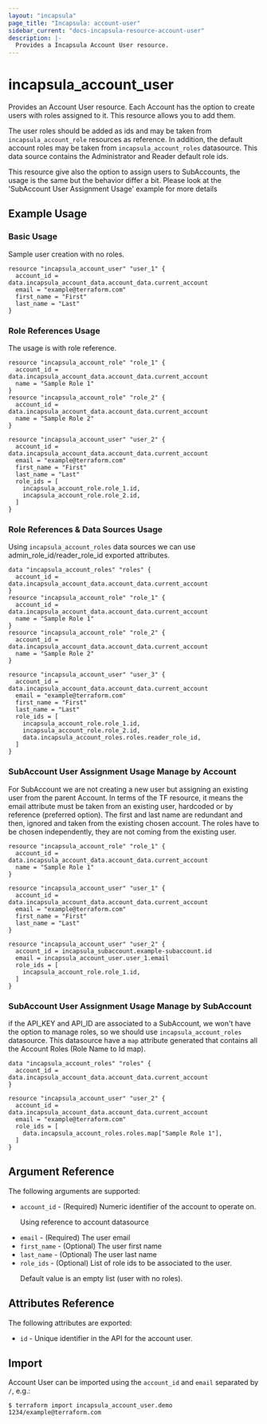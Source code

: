 ```yaml
---
layout: "incapsula"
page_title: "Incapsula: account-user"
sidebar_current: "docs-incapsula-resource-account-user"
description: |-
  Provides a Incapsula Account User resource.
---
```


# incapsula_account_user

Provides an Account User resource.
Each Account has the option to create users with roles assigned to it. This resource allows you to add them.

The user roles should be added as ids and may be taken from `incapsula_account_role` resources as reference.
In addition, the default account roles may be taken from `incapsula_account_roles` datasource.
This data source contains the Administrator and Reader default role ids.

This resource give also the option to assign users to SubAccounts, the usage is the same but the behavior differ a bit.
Please look at the 'SubAccount User Assignment Usage' example for more details


## Example Usage

### Basic Usage

Sample user creation with no roles.

```hcl
resource "incapsula_account_user" "user_1" {
  account_id = data.incapsula_account_data.account_data.current_account
  email = "example@terraform.com"
  first_name = "First"
  last_name = "Last"
}

```

### Role References Usage

The usage is with role reference.

```hcl
resource "incapsula_account_role" "role_1" {
  account_id = data.incapsula_account_data.account_data.current_account
  name = "Sample Role 1"
}
resource "incapsula_account_role" "role_2" {
  account_id = data.incapsula_account_data.account_data.current_account
  name = "Sample Role 2"
}

resource "incapsula_account_user" "user_2" {
  account_id = data.incapsula_account_data.account_data.current_account
  email = "example@terraform.com"
  first_name = "First"
  last_name = "Last"
  role_ids = [
    incapsula_account_role.role_1.id,
    incapsula_account_role.role_2.id,
  ]
}
```

### Role References & Data Sources Usage

Using `incapsula_account_roles` data sources we can use admin_role_id/reader_role_id exported attributes.

```hcl
data "incapsula_account_roles" "roles" {
  account_id = data.incapsula_account_data.account_data.current_account
}
resource "incapsula_account_role" "role_1" {
  account_id = data.incapsula_account_data.account_data.current_account
  name = "Sample Role 1"
}
resource "incapsula_account_role" "role_2" {
  account_id = data.incapsula_account_data.account_data.current_account
  name = "Sample Role 2"
}

resource "incapsula_account_user" "user_3" {
  account_id = data.incapsula_account_data.account_data.current_account
  email = "example@terraform.com"
  first_name = "First"
  last_name = "Last"
  role_ids = [
    incapsula_account_role.role_1.id,
    incapsula_account_role.role_2.id,
    data.incapsula_account_roles.roles.reader_role_id,
  ]
}
```

### SubAccount User Assignment Usage Manage by Account

For SubAccount we are not creating a new user but assigning an existing user from the parent Account.
In terms of the TF resource, it means the email attribute must be taken from an existing user, hardcoded or by reference (preferred option).
The first and last name are redundant and then, ignored and taken from the existing chosen account.
The roles have to be chosen independently, they are not coming from the existing user.

```hcl
resource "incapsula_account_role" "role_1" {
  account_id = data.incapsula_account_data.account_data.current_account
  name = "Sample Role 1"
}

resource "incapsula_account_user" "user_1" {
  account_id = data.incapsula_account_data.account_data.current_account
  email = "example@terraform.com"
  first_name = "First"
  last_name = "Last"
}

resource "incapsula_account_user" "user_2" {
  account_id = incapsula_subaccount.example-subaccount.id
  email = incapsula_account_user.user_1.email
  role_ids = [
    incapsula_account_role.role_1.id,
  ]
}
```

### SubAccount User Assignment Usage Manage by SubAccount

if the API_KEY and API_ID are associated to a SubAccount, we won't have the option to manage roles, so we should use `incapsula_account_roles` datasource.
This datasource have a `map` attribute generated that contains all the Account Roles (Role Name to Id map).

```hcl
data "incapsula_account_roles" "roles" {
  account_id = data.incapsula_account_data.account_data.current_account
}

resource "incapsula_account_user" "user_2" {
  account_id = data.incapsula_account_data.account_data.current_account
  email = "example@terraform.com"
  role_ids = [
    data.incapsula_account_roles.roles.map["Sample Role 1"],
  ]
}
```


## Argument Reference

The following arguments are supported:

* `account_id` - (Required) Numeric identifier of the account to operate on. <p/>
  Using reference to account datasource
* `email` - (Required) The user email
* `first_name` - (Optional) The user first name
* `last_name` - (Optional) The user last name
* `role_ids` - (Optional) List of role ids to be associated to the user. <p/>
  Default value is an empty list (user with no roles).


## Attributes Reference

The following attributes are exported:

* `id` - Unique identifier in the API for the account user.

## Import

Account User can be imported using the `account_id` and `email` separated by `/`, e.g.:
```
$ terraform import incapsula_account_user.demo 1234/example@terraform.com
```
